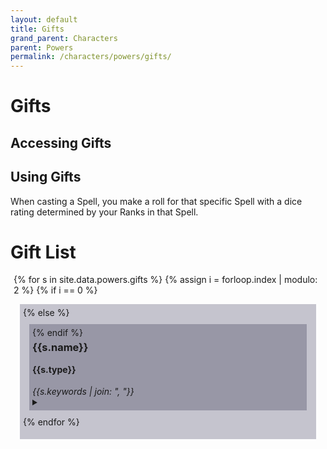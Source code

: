 ```yaml
---
layout: default
title: Gifts
grand_parent: Characters
parent: Powers
permalink: /characters/powers/gifts/
---
```



# Gifts


## Accessing Gifts


## Using Gifts
When casting a Spell, you make a roll for that specific Spell with a dice rating determined by your Ranks in that Spell.


# Gift List

<section>

<div style="background-color: ; margin: 5px;">

{% for s in site.data.powers.gifts %}
    {% assign i = forloop.index | modulo: 2 %}
    {% if i == 0 %}
        <div style="background-color: #4b476650; margin: 10px; padding: 5px;">
    {% else %}
        <div class="row" style="background-color: #37344f50; margin: 10px; padding: 5px;">
    {% endif %}
    <h3 style="margin-top: 5px;">{{s.name}}</h3>
    <h4 style="margin-top: 5px;">{{s.type}}</h4>
    <em>{{s.keywords | join: ", "}}</em>
    <details>
        <summary></summary>
        {% assign j = s.max_ranks %}
        <h4 style="margin-top: 5px;">Max Ranks</h4>
        {% for i in (1..j) %}
            <img style="width: 20px" src="/no1_system/assets/img/plain-circle.png">
        {% endfor %}
        {% if s.requires %}
            <p><em>Requires: </em>{{s.requires}}</p>
        {% endif %}
        {% if s.effect %}
            <p><strong>Effect</strong>
            <br>{{s.effect}}</p>
        {% endif %}
        {% if threshold %}
            {% assign thresh = s.threshold %}
                {% for t in thresh %}
                    <p><strong>Threshold &mdash; {{t.hits}}</strong>
                    <br>{{t.effect}}</p>
                {% endfor %}
        {% endif %}
    </details>
    </div>
{% endfor %}
</div>
</section>